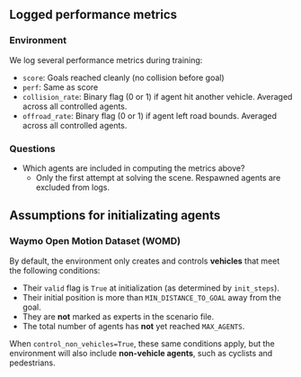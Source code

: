 ## Logged performance metrics

### Environment

We log several performance metrics during training:

- `score`: Goals reached cleanly (no collision before goal)
- `perf`: Same as score
- `collision_rate`: Binary flag (0 or 1) if agent hit another vehicle. Averaged across all controlled agents.
- `offroad_rate`: Binary flag (0 or 1) if agent left road bounds. Averaged across all controlled agents.

### Questions
- Which agents are included in computing the metrics above?
    - Only the first attempt at solving the scene. Respawned agents are excluded from logs.

## Assumptions for initializating agents

### Waymo Open Motion Dataset (WOMD)

By default, the environment only creates and controls **vehicles** that meet the following conditions:

- Their `valid` flag is `True` at initialization (as determined by `init_steps`).
- Their initial position is more than `MIN_DISTANCE_TO_GOAL` away from the goal.
- They are **not** marked as experts in the scenario file.
- The total number of agents has **not** yet reached `MAX_AGENTS`.

When `control_non_vehicles=True`, these same conditions apply, but the environment will also include **non-vehicle agents**, such as cyclists and pedestrians.
